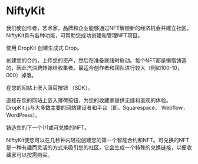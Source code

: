 # NiftyKit

我们使创作者，艺术家，品牌和企业能够通过NFT解锁新的经济机会并建立社区。NiftyKit具有各种功能，可帮助您成功创建和管理NFT项目。

使用 DropKit 创建生成式 Drop。

创建您的合约，上传您的资产，然后在准备就绪时启动。每个NFT都是懒惰铸造的，因此汽油费转嫁给收集者。最适合创作者和团队进行较大（例如100-10，000）掉落。

在您的网站上嵌入薄荷按钮 （SDK）。

直接在您的网站上嵌入薄荷按钮，为您的收藏家提供无缝和直观的体验。DropKit.js与大多数主要的网站建设者和平台（即。Squarespace， Webflow， WordPress）。

铸造您的下一个1/1或可兑换的NFT。

NiftyKit使您可以在几秒钟内轻松创建您的第一个智能合约和NFT。可兑换的NFT是一种有趣而灵活的方式来吸引您的社区，它会生成一个特殊的兑换链接，以便收藏家可以按需购买。
